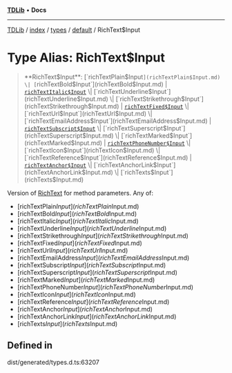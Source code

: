 [**TDLib**](../../../../../../README.md) • **Docs**

***

[TDLib](../../../../../../modules.md) / [index](../../../../../README.md) / [types](../../../README.md) / [default](../README.md) / RichText$Input

# Type Alias: RichText$Input

> **RichText$Input**: [`richTextPlain$Input`](richTextPlain$Input.md) \| [`richTextBold$Input`](richTextBold$Input.md) \| [`richTextItalic$Input`](richTextItalic$Input.md) \| [`richTextUnderline$Input`](richTextUnderline$Input.md) \| [`richTextStrikethrough$Input`](richTextStrikethrough$Input.md) \| [`richTextFixed$Input`](richTextFixed$Input.md) \| [`richTextUrl$Input`](richTextUrl$Input.md) \| [`richTextEmailAddress$Input`](richTextEmailAddress$Input.md) \| [`richTextSubscript$Input`](richTextSubscript$Input.md) \| [`richTextSuperscript$Input`](richTextSuperscript$Input.md) \| [`richTextMarked$Input`](richTextMarked$Input.md) \| [`richTextPhoneNumber$Input`](richTextPhoneNumber$Input.md) \| [`richTextIcon$Input`](richTextIcon$Input.md) \| [`richTextReference$Input`](richTextReference$Input.md) \| [`richTextAnchor$Input`](richTextAnchor$Input.md) \| [`richTextAnchorLink$Input`](richTextAnchorLink$Input.md) \| [`richTexts$Input`](richTexts$Input.md)

Version of [RichText](RichText.md) for method parameters.
Any of:
- [richTextPlain$Input](richTextPlain$Input.md)
- [richTextBold$Input](richTextBold$Input.md)
- [richTextItalic$Input](richTextItalic$Input.md)
- [richTextUnderline$Input](richTextUnderline$Input.md)
- [richTextStrikethrough$Input](richTextStrikethrough$Input.md)
- [richTextFixed$Input](richTextFixed$Input.md)
- [richTextUrl$Input](richTextUrl$Input.md)
- [richTextEmailAddress$Input](richTextEmailAddress$Input.md)
- [richTextSubscript$Input](richTextSubscript$Input.md)
- [richTextSuperscript$Input](richTextSuperscript$Input.md)
- [richTextMarked$Input](richTextMarked$Input.md)
- [richTextPhoneNumber$Input](richTextPhoneNumber$Input.md)
- [richTextIcon$Input](richTextIcon$Input.md)
- [richTextReference$Input](richTextReference$Input.md)
- [richTextAnchor$Input](richTextAnchor$Input.md)
- [richTextAnchorLink$Input](richTextAnchorLink$Input.md)
- [richTexts$Input](richTexts$Input.md)

## Defined in

dist/generated/types.d.ts:63207
